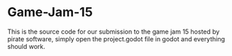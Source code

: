 # Game-Jam-15
This is the source code for our submission to the game jam 15 hosted by pirate software, simply open the project.godot file in godot and everything should work.
